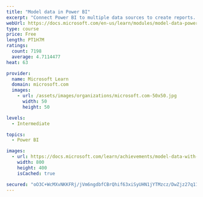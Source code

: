 ```yaml
---
title: "Model data in Power BI"
excerpt: "Connect Power BI to multiple data sources to create reports. Define the relationship between your data sources."
webUrl: https://docs.microsoft.com/en-us/learn/modules/model-data-power-bi/
type: course
price: Free
length: PT1H7M
ratings:
  count: 7198
  average: 4.7114477
heat: 63

provider:
  name: Microsoft Learn
  domain: microsoft.com
  images:
    - url: /assets/images/organizations/microsoft.com-50x50.jpg
      width: 50
      height: 50

levels:
  - Intermediate

topics:
  - Power BI

images:
  - url: https://docs.microsoft.com/learn/achievements/model-data-with-power-bi-desktop-social.png
    width: 800
    height: 400
    isCached: true

secured: "oO3C+WcMXvNKKFRj/jVm6ngdbfCBrQhif63xiSyUHN1jYTMzcz/DwZjz27q11+o3BwhmhSSJ3b0ZEJIEIS7ZqcIB2cjBQ13U2UI/bvKFbueb1dj8YdgLIEmv97Lx23q1lj3xTueXBU9i8HwsjUdHIgmXsuwfnexko2h/Y/0PPtio6C2eiuvkBG9RC2BU9l0guvirZOdVkTtk+8/tDjyUOE9zNxU51rxLgWj7vQOD83S6KQ6VddtWf6bDSw3boJHQW6r/FKSBYf7spwDIFGWqS05s3fE5cS5NyV7cQcNYjl+PkDULoW0MxH0FQ6t5SfR+onFnjNl+5ywnoJKm+DZDJeLyA9jvPJw/4FVX357KDiY+RX6BNPGnlDay8qpkelP2IQ1ErrDM8YnzUAIYfBDheNPVb3xu3fRMw0mGdVCypds=;EKiu4sktjoL7LiFb1Tdsqg=="
---
```


